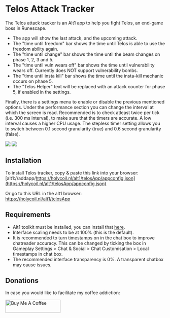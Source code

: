 # Telos Attack Tracker

The Telos attack tracker is an Alt1 app to help you fight Telos, an end-game boss in Runescape.

- The app will show the last attack, and the upcoming attack.
- The "time until freedom" bar shows the time until Telos is able to use the freedom ability again.
- The "time until change" bar shows the time until the beam changes on phase 1, 2, 3 and 5.
- The "time until vuln wears off" bar shows the time until vulnerability wears off. Currently does NOT support vulnerability bombs.
- The "time until insta kill" bar shows the time until the insta-kill mechanic occurs on phase 5. 
- The "Telos Helper" text will be replaced with an attack counter for phase 5, if enabled in the settings.

Finally, there is a settings menu to enable or disable the previous mentioned options. Under the performance section you can change the interval at which the screen is read. Recommended is to check atleast twice per tick (i.e. 300 ms interval), to make sure that the timers are accurate. A low interval causes a higher CPU usage.
The stepless timer setting allows you to switch between 0.1 second granularity (true) and 0.6 second granularity (false). 


![](https://i.imgur.com/XagFgQw.png)
![](https://i.imgur.com/5hsITdf.png)



## Installation
To install Telos tracker, copy & paste this link into your browser:<br/>
[alt1://addapp/https://holycoil.nl/alt1/telosApp/appconfig.json](https://holycoil.nl/alt1/telosApp/appconfig.json)

Or go to this URL in the alt1 browser:<br/>
https://holycoil.nl/alt1/telosApp

## Requirements
- Alt1 toolkit must be installed, you can install that [here](https://runeapps.org/alt1).
- Interface scaling needs to be at 100% (this is the default).
- It is recommended to turn timestamps on in the chat box to improve chatreader accuracy. This can be changed by ticking the box in Gameplay Settings > Chat & Social > Chat Customisation > Local timestamps in chat box.
- The recommended interface transparency is 0%. A transparent chatbox may cause issues.

## Donations
In case you would like to facilitate my coffee addiction:

<a href="https://www.buymeacoffee.com/DaStewieRS" target="_blank"><img src="https://cdn.buymeacoffee.com/buttons/default-orange.png" alt="Buy Me A Coffee" height="41" width="174"></a>
